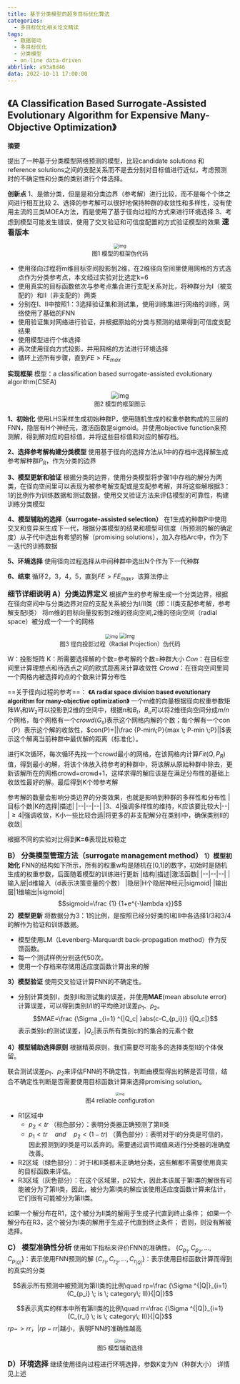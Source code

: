 ```yaml
---
title: 基于分类模型的超多目标优化算法
categories:
  - 多目标优化相关论文精读
tags:
  - 数据驱动
  - 多目标优化
  - 分类模型
  - on-line data-driven
abbrlink: a93a8d46
data: 2022-10-11 17:00:00
---
```

## 《A Classification Based Surrogate-Assisted Evolutionary Algorithm for Expensive Many-Objective Optimization》</span>


**摘要**

提出了一种基于分类模型网络预测的模型，比较candidate solutions 和 reference solutions之间的支配关系而不是去分别对目标值进行近似，考虑预测时的不确定性和分类的类别进行个体选择。


**创新点**
1、是做分类，但是是和分类边界（参考解）进行比较，而不是每个个体之间进行相互比较
2、选择的参考解可以很好地保持种群的收敛性和多样性，没有使用主流的三类MOEA方法，而是使用了基于径向过程的方式来进行环境选择
3、考虑到模型可能发生错误，使用了交叉验证和可信度配置的方式验证模型的效果
<font size="3">**速看版本**</font>
<center><img src="/images/2022-10/framework-csea.jpg" alt="img" style="zoom:70%"  /></center>
<center><font size="2">图1 模型的框架伪代码</font></center>

* 使用径向过程将m维目标空间投影到2维，在2维径向空间里使用网格的方式选点作为分类参考点，本文经过实验对比选定k=6
* 使用真实的目标函数依次与参考点集合进行支配关系对比，将种群分为Ⅰ（被支配的）和Ⅱ（非支配的）两类
* 分别在Ⅰ、Ⅱ中按照1：3选择验证集和测试集，使用训练集进行网络的训练，网络使用了基础的FNN
* 使用验证集对网络进行验证，并根据原始的分类与预测的结果得到可信度支配结果
* 使用模型进行个体选择
* 再次使用径向方式投影，并用网格的方法进行环境选择
* 循环上述所有步骤，直到$FE > FE_{max}$


**实现框架**
模型：a classification based surrogate-assisted evolutionary algorithm(CSEA)
<center><img src="/images/2022-10/CSEA.jpg" alt="img"  /></center>
<center><font size="2">图2 模型的框架图示</font></center>


**1、初始化**
使用LHS采样生成初始种群P，使用随机生成的权重参数构成的三层的FNN，隐层有H个神经元，激活函数是sigmoid。并使用objective function来预测解，得到解对应的目标值，并将这些目标值和对应的解存档。

**2、选择参考解构建分类模型**
使用基于径向的选择方法从1中的存档中选择解生成参考解种群$P_R$，作为分类的边界

**3、模型更新和验证**
根据分类的边界，使用分类模型将步骤1中存档的解分为两类，在径向空间里可以表现为被参考解支配或是支配参考解，并将这些解根据3：1的比例作为训练数据和测试数据，使用交叉验证方法来评估模型的可靠性，构建训练分类模型

**4、模型辅助的选择（surrogate-assisted selection）**
在1生成的种群P中使用交叉和变异来生成下一代，根据分类模型的结果和模型可信度（所预测的解的确定度）从子代中选出有希望的解（promising solutions），加入存档Arc中，作为下一迭代的训练数据

**5、环境选择**
使用径向过程选择从中间种群中选出N个作为下一代种群

**6、结束**
循环2，3，4，5，直到$FE>FE_{max}$，该算法停止


<font size="3">**细节详细说明**</font>
<font size="3">**A）分类边界定义**</font>
根据产生的参考解生成一个分类边界，根据在径向空间中与分类边界对应的支配关系被分为Ⅰ/Ⅱ类（即：Ⅱ类支配参考解，参考解支配Ⅰ类）
将m维的目标向量投影到2维的径向空间,2维的径向空间（radial space）被分成一个一个的网格
<center class="half">
<img src="/images/2022-10/radial selection.jpg" alt="img" style="zoom:70%" />
<img src="/images/2022-10/radial grid.jpg" alt="img" style="zoom:85%" />
</center>

<center><font size="2">图3  径向投影过程（Radial Projection）伪代码</font></center>

W：投影矩阵
K：所需要选择解的个数=参考解的个数=种群大小
$Con$：在目标空间里计算理想点和待选点之间的欧式距离来计算收敛性
$Crowd$：在径向空间里同一个网格内被选择的点的个数来计算分布性

==关于径向过程的参考==： <font size="2">**《A radial space division based evolutionary algorithm for many-objective optimization》</font>**
一个m维的向量根据径向权重参数矩阵$W_1$和$W_2$可以投影到2维的空间中，根据n和$B_l$，$B_u$可以将2维径向空间分成$m/n$个网格，每个网格有一个$crowd(G_s)$表示这个网格内解的个数；每个解有一个con（P）表示这个解的收敛性，$con(P)=||\frac {P-min\;P}{max \; P-min \;P}||$表示这个解离当前种群中最优解的距离（标准化）。

进行K次循环，每次循环先找一个crowd最小的网格，在该网格内计算$Fit(Q,P_R)$值，得到最小的解，将该个体放入待参考的种群中，将该解从原始种群中除去，更新该解所在的网格crowd=crowd+1，这样求得的解应该是在满足分布性的基础上收敛性最好的解。最后得到K个带参考解

参考解的数量会影响分类边界的分类效果，也就是影响到种群的多样性和分布性
|目标个数|K的选择|描述|
|--|--|--|
|3、4|强调多样性的维持，K应该要比较大|--|
|$\geq 4$|强调收敛，K小一些比较合适|将更多的非支配解分在类别Ⅰ中，确保类别Ⅱ的收敛|


根据不同的实验对比得到**K=6**表现比较稳定

<font size="3">**B） 分类模型管理方法（surrogate management method）**</font>
**1）模型初始化**
FNN的结构如下所示，所有的权重w均是随机在[0,1]的数字，初始时是随机生成的权重参数，后面随着模型的训练进行更新
|结构|描述|激活函数|
|--|--|--|
|输入层|d维输入（d表示决策变量的个数）
|隐层|H个隐层神经元|sigmoid|
|输出层|1维输出|sigmoid|
$$sigmoid=\frac {1} {1+e^{-\lambda x}}$$
**2）模型更新**
将数据分为3：1的比例，是按照已经分好类的Ⅰ和Ⅱ中各选择1/3和3/4的解作为验证和训练数据。
* 模型使用LM（Levenberg-Marquardt back-propagation method）作为反馈函数。
* 每一个测试样例分别迭代50次。
* 使用一个存档来存储用适应度函数计算出来的解


**3）模型验证**
使用交叉验证计算FNN的不确定性。
* 分别计算类别Ⅰ，类别Ⅱ和测试集的误差，并使用**MAE**(mean absolute error)计算误差，可以得到类别Ⅰ/Ⅱ的平均绝对误差$p_1$、$p_2$。
  $$MAE=\frac {\Sigma _{i=1} ^{|Q_c| }abs(c-C_{p_i})} {|Q_c|}$$
表示类别c的测试误差，$|Q_c|$表示所有类别c的的集合的元素个数

**4）模型辅助选择原则**
根据精英原则，我们需要尽可能多的选择类型Ⅱ的个体保留。

联合测试误差$p_1$、$p_2$来评估FNN的不确定性，判断由模型得出的解是否可信，结合不确定性判断是否需要使用目标函数计算来选择promising solution。

<center><img src="/images/2022-10/reliable configuration.jpg" alt="img" style="zoom:50%" /></center>
<center>
<font size="2">图4 reliable configuration</font>
</center>

* R1区域中
  * $p_2 < tr$ （棕色部分）：表明分类器正确预测了第Ⅱ类
  * $p_1<tr \quad and \quad  p_2 <(1-tr)$ （黄色部分）：表明对于Ⅰ的分类是可信的，因此预测到的Ⅰ类是可以丢弃的。需要通过调节阈值来进行分类器的准确度改善。
* R2区域（绿色部分）：对于Ⅰ和Ⅱ类都未正确地分类，这些解都不需要使用真实的目标函数来评估。
* R3区域（灰色部分）：在这个区域里，p2较大，因此本该属于第Ⅰ类的解很有可能被分为了第Ⅱ类，因此，被分为第Ⅰ类的解应该使用适应度函数计算来估计，它们很有可能被分为第Ⅱ类。

如果一个解分布在R1，这个被分为Ⅱ类的解用于生成子代直到终止条件；
如果一个解分布在R3，这个被分为Ⅰ类的解用于生成子代直到终止条件；
否则，则没有解被选择。
  

<font size="3">**C） 模型准确性分析**</font>
使用如下指标来评价FNN的准确性。
$\{ C_{p_1} ,C_{p_2} ,...,C_{p_{|Q|}} \}$：表示使用FNN预测的解
$\{ C_{r_1} ,C_{r_2} ,...,C_{r_{|Q|}} \}$：表示使用目标函数计算而得到的真实的分类

$$表示所有预测中被预测为第Ⅱ类的比例\quad rp=\frac {\Sigma ^{|Q|}_{i=1} (C_{p_i} \; is \; category\; Ⅱ)}{|Q|}$$

$$表示真实的样本中所有第Ⅱ类的比例\quad rr=\frac {\Sigma ^{|Q|}_{i=1} (C_{r_i} \; is \; category\; Ⅱ)}{|Q|}$$
$rp->rr$，$|rp-rr|$越小，表明FNN的准确性越高

<center><img src="/images/2022-10/1-4 模型辅助选择.jpg" alt="img" style="zoom:60%" /></center>
<center>
<font size="2">图5 模型辅助选择</font>
</center>

<font size="3">**D）环境选择**</font>
继续使用径向过程进行环境选择，参数K变为N（种群大小）
详情见上述